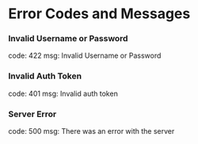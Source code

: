 # Error Codes and Messages

### Invalid Username or Password  
code: 422
msg: Invalid Username or Password

### Invalid Auth Token
code: 401
msg: Invalid auth token


### Server Error
code: 500
msg: There was an error with the server